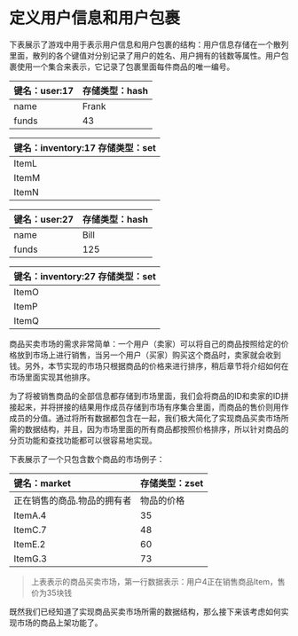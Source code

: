 # 定义用户信息和用户包裹

下表展示了游戏中用于表示用户信息和用户包裹的结构：用户信息存储在一个散列里面，散列的各个键值对分别记录了用户的姓名、用户拥有的钱数等属性。用户包裹使用一个集合来表示，它记录了包裹里面每件商品的唯一编号。

| 键名：user:17 | 存储类型：hash |
| :--- | :--- |
| name | Frank |
| funds | 43 |

| 键名：inventory:17    存储类型：set |
| :--- |
| ItemL |
| ItemM |
| ItemN |

| 键名：user:27 | 存储类型：hash |
| :--- | :--- |
| name | Bill |
| funds | 125 |

| 键名：inventory:27    存储类型：set |
| :--- |
| ItemO |
| ItemP |
| ItemQ |

商品买卖市场的需求非常简单：一个用户（卖家）可以将自己的商品按照给定的价格放到市场上进行销售，当另一个用户（买家）购买这个商品时，卖家就会收到钱。另外，本节实现的市场只根据商品的价格来进行排序，稍后章节将介绍如何在市场里面实现其他排序。

为了将被销售商品的全部信息都存储到市场里面，我们会将商品的ID和卖家的ID拼接起来，并将拼接的结果用作成员存储到市场有序集合里面，而商品的售价则用作成员的分值。通过将所有数据都包含在一起，我们极大简化了实现商品买卖市场所需的数据结构，并且，因为市场里面的所有商品都按照价格排序，所以针对商品的分页功能和查找功能都可以很容易地实现。

下表展示了一个只包含数个商品的市场例子：

| 键名：market | 存储类型：zset |
| :--- | :--- |
| 正在销售的商品.物品的拥有者 | 物品的价格 |
| ItemA.4 | 35 |
| ItemC.7 | 48 |
| ItemE.2 | 60 |
| ItemG.3 | 73 |

> 上表表示的商品买卖市场，第一行数据表示：用户4正在销售商品Item，售价为35块钱

既然我们已经知道了实现商品买卖市场所需的数据结构，那么接下来该考虑如何实现市场的商品上架功能了。

